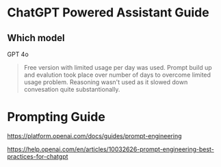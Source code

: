 # ChatGPT Powered Assistant Guide

## Which model

GPT 4o

> Free version with limited usage per day was used. Prompt build up and evalution took place over number of days to overcome limited usage problem. Reasoning wasn't used as it slowed down convesation quite substantionally.

# Prompting Guide

https://platform.openai.com/docs/guides/prompt-engineering

https://help.openai.com/en/articles/10032626-prompt-engineering-best-practices-for-chatgpt
